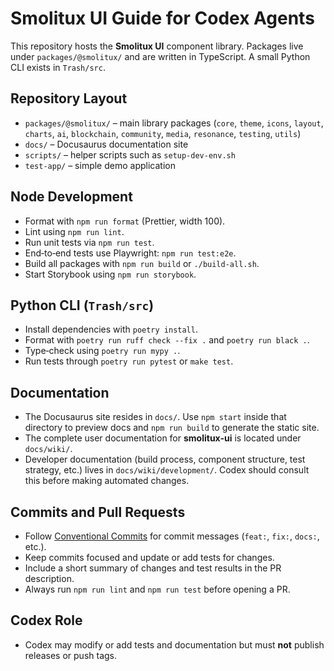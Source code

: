 # Smolitux UI Guide for Codex Agents

This repository hosts the **Smolitux UI** component library. Packages live under
`packages/@smolitux/` and are written in TypeScript. A small Python CLI exists in
`Trash/src`.

## Repository Layout

- `packages/@smolitux/` – main library packages (`core`, `theme`, `icons`,
  `layout`, `charts`, `ai`, `blockchain`, `community`, `media`, `resonance`,
  `testing`, `utils`)
- `docs/` – Docusaurus documentation site
- `scripts/` – helper scripts such as `setup-dev-env.sh`
- `test-app/` – simple demo application

## Node Development

- Format with `npm run format` (Prettier, width 100).
- Lint using `npm run lint`.
- Run unit tests via `npm run test`.
- End‑to‑end tests use Playwright: `npm run test:e2e`.
- Build all packages with `npm run build` or `./build-all.sh`.
- Start Storybook using `npm run storybook`.

## Python CLI (`Trash/src`)

- Install dependencies with `poetry install`.
- Format with `poetry run ruff check --fix .` and `poetry run black .`.
- Type‑check using `poetry run mypy .`.
- Run tests through `poetry run pytest` or `make test`.

## Documentation

- The Docusaurus site resides in `docs/`. Use `npm start` inside that directory
  to preview docs and `npm run build` to generate the static site.
- The complete user documentation for **smolitux-ui** is located under
  `docs/wiki/`.
- Developer documentation (build process, component structure, test strategy,
  etc.) lives in `docs/wiki/development/`. Codex should consult this before
  making automated changes.

## Commits and Pull Requests

- Follow [Conventional Commits](https://www.conventionalcommits.org/) for commit
  messages (`feat:`, `fix:`, `docs:`, etc.).
- Keep commits focused and update or add tests for changes.
- Include a short summary of changes and test results in the PR description.
- Always run `npm run lint` and `npm run test` before opening a PR.

## Codex Role

- Codex may modify or add tests and documentation but must **not** publish
  releases or push tags.

